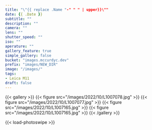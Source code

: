 ```yaml
---
title: "\"{{ replace .Name "-" " " | upper}}\""
date: {{ .Date }}
subtitle: ""
description: ""
camera: ""
lens: ""
shutter_speed: ""
iso: ""
aperature: ""
gallery_feature: true
simple_gallery: false
bucket: "images.mccurdyc.dev"
prefix: "images/NEW_DIR"
image: "/images/"
tags:
- Leica M11
draft: false
---
```


{{< gallery >}}
  {{< figure src="/images/2022/10/L1007078.jpg" >}}
  {{< figure src="/images/2022/10/L1007077.jpg" >}}
  {{< figure src="/images/2022/10/L1007165.jpg" >}}
  {{< figure src="/images/2022/10/L1007165.jpg" >}}
{{< /gallery >}}

{{< load-photoswipe >}}
